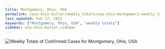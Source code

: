 ```yaml
---
title: Montgomery, Ohio, USA
permalink: /usa-ohio-butler/weekly_totals/usa-ohio-montgomery-weekly_totals.html
last_updated: Feb 27, 2022
keywords: ["Montgomery, Ohio, USA", "weekly totals"]
sidebar: usa-ohio-butler_sidebar
---
```


![Weekly Totals of Confirmed Cases for Montgomery, Ohio, USA](/covid_tracker/images/graphs/usa-ohio-montgomery-weekly_totals_graph.png)
